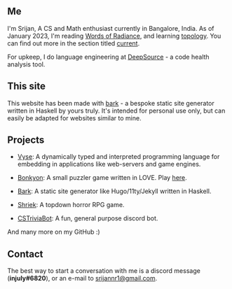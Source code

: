 ## Me

I'm Srijan, A CS and Math enthusiast currently in Bangalore, India.
As of January 2023, I'm reading [Words of Radiance](https://www.goodreads.com/book/show/17332218-words-of-radiance), and learning [topology](https://en.wikipedia.org/wiki/Topology).
You can find out more in the section titled [current](/current).

For upkeep, I do language engineering at [DeepSource](https://deepsource.com) - a code health analysis tool.

## This site

This website has been made with <a href="https://github.com/srijan-paul/bark" target="_blank">bark</a> -
a bespoke static site generator written in Haskell by yours truly.
It's intended for personal use only, but can easily be adapted for websites similar to mine.

## Projects

- <a href="https://github.com/srijan-paul/snap" target="_blank">Vyse</a>: A dynamically typed and interpreted programming language for embedding in applications like web-servers and game engines.

- <a href="https://github.com/srijan-paul/bonkyon" target="_blank">Bonkyon</a>: A small puzzler game written in LOVE. Play <a href="https://injuly.itch.io/bonkyon" target="_blank">here</a>.

- <a href="https://github.com/srijan-paul/bark" target="_blank">Bark</a>: A static site generator like Hugo/11ty/Jekyll written in Haskell.

- <a href="https://github.com/srijan-paul/horror-game" target="_blank">Shriek</a>: A topdown horror RPG game.

- <a href="https://github.com/srijan-paul/CSTriviaBot" target="_blank">CSTriviaBot</a>: A fun, general purpose discord bot.

And many more on my GitHub :)

## Contact

The best way to start a conversation with me is a discord message (**injuly#6820**), or an e-mail to
[srijannr1@gmail.com](mailto:srijannr1@gmail.com).
